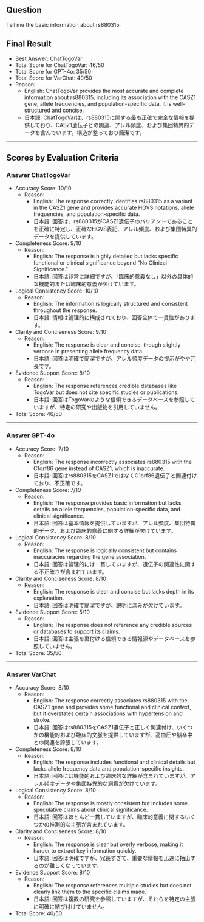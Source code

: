 ## Question

Tell me the basic information about rs880315.

## Final Result

- Best Answer: ChatTogoVar
- Total Score for ChatTogoVar: 46/50
- Total Score for GPT-4o: 35/50
- Total Score for VarChat: 40/50
- Reason:
  - English: ChatTogoVar provides the most accurate and complete information about rs880315, including its association with the CASZ1 gene, allele frequencies, and population-specific data. It is well-structured and concise.
  - 日本語: ChatTogoVarは、rs880315に関する最も正確で完全な情報を提供しており、CASZ1遺伝子との関連、アレル頻度、および集団特異的データを含んでいます。構造が整っており簡潔です。

---

## Scores by Evaluation Criteria

### Answer ChatTogoVar
- Accuracy Score: 10/10
  - Reason: 
    - English: The response correctly identifies rs880315 as a variant in the CASZ1 gene and provides accurate HGVS notations, allele frequencies, and population-specific data.
    - 日本語: 回答は、rs880315がCASZ1遺伝子のバリアントであることを正確に特定し、正確なHGVS表記、アレル頻度、および集団特異的データを提供しています。
- Completeness Score: 9/10
  - Reason: 
    - English: The response is highly detailed but lacks specific functional or clinical significance beyond "No Clinical Significance."
    - 日本語: 回答は非常に詳細ですが、「臨床的意義なし」以外の具体的な機能的または臨床的意義が欠けています。
- Logical Consistency Score: 10/10
  - Reason: 
    - English: The information is logically structured and consistent throughout the response.
    - 日本語: 情報は論理的に構成されており、回答全体で一貫性があります。
- Clarity and Conciseness Score: 9/10
  - Reason: 
    - English: The response is clear and concise, though slightly verbose in presenting allele frequency data.
    - 日本語: 回答は明確で簡潔ですが、アレル頻度データの提示がやや冗長です。
- Evidence Support Score: 8/10
  - Reason: 
    - English: The response references credible databases like TogoVar but does not cite specific studies or publications.
    - 日本語: 回答はTogoVarのような信頼できるデータベースを参照していますが、特定の研究や出版物を引用していません。
- Total Score: 46/50

---

### Answer GPT-4o
- Accuracy Score: 7/10
  - Reason: 
    - English: The response incorrectly associates rs880315 with the C1orf86 gene instead of CASZ1, which is inaccurate.
    - 日本語: 回答はrs880315をCASZ1ではなくC1orf86遺伝子と関連付けており、不正確です。
- Completeness Score: 7/10
  - Reason: 
    - English: The response provides basic information but lacks details on allele frequencies, population-specific data, and clinical significance.
    - 日本語: 回答は基本情報を提供していますが、アレル頻度、集団特異的データ、および臨床的意義に関する詳細が欠けています。
- Logical Consistency Score: 8/10
  - Reason: 
    - English: The response is logically consistent but contains inaccuracies regarding the gene association.
    - 日本語: 回答は論理的には一貫していますが、遺伝子の関連性に関する不正確さが含まれています。
- Clarity and Conciseness Score: 8/10
  - Reason: 
    - English: The response is clear and concise but lacks depth in its explanation.
    - 日本語: 回答は明確で簡潔ですが、説明に深みが欠けています。
- Evidence Support Score: 5/10
  - Reason: 
    - English: The response does not reference any credible sources or databases to support its claims.
    - 日本語: 回答は主張を裏付ける信頼できる情報源やデータベースを参照していません。
- Total Score: 35/50

---

### Answer VarChat
- Accuracy Score: 8/10
  - Reason: 
    - English: The response correctly associates rs880315 with the CASZ1 gene and provides some functional and clinical context, but it overstates certain associations with hypertension and stroke.
    - 日本語: 回答はrs880315をCASZ1遺伝子と正しく関連付け、いくつかの機能的および臨床的文脈を提供していますが、高血圧や脳卒中との関連を誇張しています。
- Completeness Score: 8/10
  - Reason: 
    - English: The response includes functional and clinical details but lacks allele frequency data and population-specific insights.
    - 日本語: 回答には機能的および臨床的な詳細が含まれていますが、アレル頻度データや集団特異的な洞察が欠けています。
- Logical Consistency Score: 8/10
  - Reason: 
    - English: The response is mostly consistent but includes some speculative claims about clinical significance.
    - 日本語: 回答はほとんど一貫していますが、臨床的意義に関するいくつかの推測的な主張が含まれています。
- Clarity and Conciseness Score: 8/10
  - Reason: 
    - English: The response is clear but overly verbose, making it harder to extract key information quickly.
    - 日本語: 回答は明確ですが、冗長すぎて、重要な情報を迅速に抽出するのが難しくなっています。
- Evidence Support Score: 8/10
  - Reason: 
    - English: The response references multiple studies but does not clearly link them to the specific claims made.
    - 日本語: 回答は複数の研究を参照していますが、それらを特定の主張に明確に結び付けていません。
- Total Score: 40/50